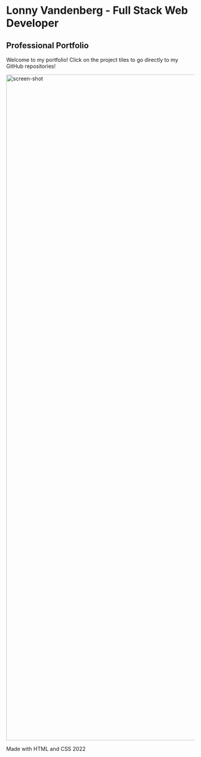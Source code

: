 # Lonny Vandenberg - Full Stack Web Developer

## Professional Portfolio

Welcome to my portfolio! Click on the project tiles to go directly to my GitHub repositories!

<img width="1773" alt="screen-shot" src="https://user-images.githubusercontent.com/86137077/151263427-f123aa25-8f82-475a-aebe-f7773d32e64c.png">

Made with HTML and CSS
2022
